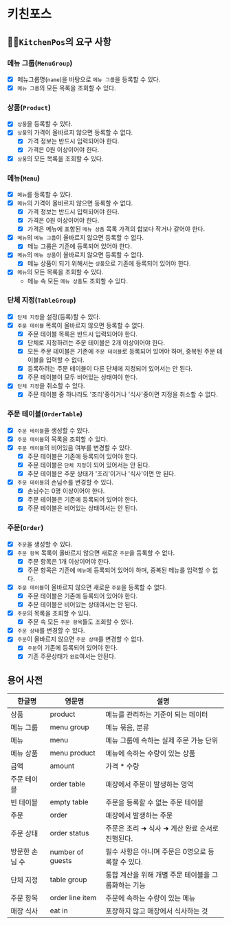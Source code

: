 # 키친포스

## 👩‍🍳`KitchenPos`의 요구 사항

### 메뉴 그룹(`MenuGroup`)
- [x] 메뉴그룹명(`name`)을 바탕으로 `메뉴 그룹`을 등록할 수 있다.
- [x] `메뉴 그룹`의 모든 목록을 조회할 수 있다.

### 상품(`Product`)
- [x] `상품`을 등록할 수 있다.
- [x] `상품`의 가격이 올바르지 않으면 등록할 수 없다.
    * [x] 가격 정보는 반드시 입력되어야 한다.
    * [x] 가격은 0원 이상이어야 한다.
- [x] `상품`의 모든 목록을 조회할 수 있다.

### 메뉴(`Menu`)
- [x] `메뉴`를 등록할 수 있다.
- [x] `메뉴`의 가격이 올바르지 않으면 등록할 수 없다.
    * [x] 가격 정보는 반드시 입력되어야 한다.
    * [x] 가격은 0원 이상이어야 한다.
    * [x] 가격은 메뉴에 포함된 `메뉴 상품` 목록 가격의 합보다 작거나 같어야 한다.
- [x] `메뉴`의 `메뉴 그룹`이 올바르지 않으면 등록할 수 없다.
    * [x] 메뉴 그룹은 기존에 등록되어 있어야 한다.
- [x] `메뉴`의 `메뉴 상품`이 올바르지 않으면 등록할 수 없다.
    * [x] 메뉴 상품이 되기 위해서는 `상품`으로 기존에 등록되어 있어야 한다.
- [x] `메뉴`의 모든 목록을 조회할 수 있다.
    * 메뉴 속 모든 `메뉴 상품`도 조회할 수 있다.

### 단체 지정(`TableGroup`)

- [x] `단체 지정`을 설정(등록)할 수 있다.
- [x] `주문 테이블` 목록이 올바르지 않으면 등록할 수 없다.
    * [x] 주문 테이블 목록은 반드시 입력되어야 한다.
    * [x] 단체로 지정하려는 주문 테이블은 2개 이상이어야 한다.
    * [x] 모든 주문 테이블은 기존에 `주문 테이블`로 등록되어 있어야 하며, 중복된 주문 테이블을 입력할 수 없다.
    * [x] 등록하려는 주문 테이블이 다른 단체에 지정되어 있어서는 안 된다.
    * [x] 주문 테이블이 모두 비어있는 상태여야 한다.
- [x] `단체 지정`을 취소할 수 있다.
    * [x] 주문 테이블 중 하나라도 '조리'중이거나 '식사'중이면 지정을 취소할 수 없다.

### 주문 테이블(`OrderTable`)
- [x] `주문 테이블`을 생성할 수 있다.
- [x] `주문 테이블`의 목록을 조회할 수 있다.
- [x] `주문 테이블`의 비어있음 여부를 변경할 수 있다.
    * [x] 주문 테이블은 기존에 등록되어 있어야 한다.
    * [x] 주문 테이블은 `단체 지정`이 되어 있어서는 안 된다.
    * [x] 주문 테이블은 주문 상태가 '조리'이거나 '식사'이면 안 된다.
- [x] `주문 테이블`의 손님수를 변경할 수 있다.
    * [x] 손님수는 0명 이상이어야 한다.
    * [x] 주문 테이블은 기존에 등록되어 있어야 한다.
    * [x] 주문 테이블은 비어있는 상태여서는 안 된다.

### 주문(`Order`)
- [x] `주문`을 생성할 수 있다.
- [x] `주문 항목` 목록이 올바르지 않으면 새로운 `주문`을 등록할 수 없다.
    * [x] 주문 항목은 1개 이상이어야 한다.
    * [x] 주문 항목은 기존에 `메뉴`에 등록되어 있어야 하며, 중복된 메뉴를 입력할 수 없다.
- [x] `주문 테이블`이 올바르지 않으면 새로운 `주문`을 등록할 수 없다.
    * [x] 주문 테이블은 기존에 등록되어 있어야 한다.
    * [x] 주문 테이블은 비어있는 상태여서는 안 된다.
- [x] `주문`의 목록을 조회할 수 있다.
    * [x] 주문 속 모든 `주문 항목`들도 조회할 수 있다.
- [x] `주문 상태`를 변경할 수 있다.
- [x] `주문`이 올바르지 않으면 `주문 상태`를 변경할 수 없다.
    * [x] `주문`이 기존에 등록되어 있어야 한다.
    * [x] 기존 주문상태가 `완료`여서는 안된다.

## 용어 사전

| 한글명 | 영문명 | 설명 |
| --- | --- | --- |
| 상품 | product | 메뉴를 관리하는 기준이 되는 데이터 |
| 메뉴 그룹 | menu group | 메뉴 묶음, 분류 |
| 메뉴 | menu | 메뉴 그룹에 속하는 실제 주문 가능 단위 |
| 메뉴 상품 | menu product | 메뉴에 속하는 수량이 있는 상품 |
| 금액 | amount | 가격 * 수량 |
| 주문 테이블 | order table | 매장에서 주문이 발생하는 영역 |
| 빈 테이블 | empty table | 주문을 등록할 수 없는 주문 테이블 |
| 주문 | order | 매장에서 발생하는 주문 |
| 주문 상태 | order status | 주문은 조리 ➜ 식사 ➜ 계산 완료 순서로 진행된다. |
| 방문한 손님 수 | number of guests | 필수 사항은 아니며 주문은 0명으로 등록할 수 있다. |
| 단체 지정 | table group | 통합 계산을 위해 개별 주문 테이블을 그룹화하는 기능 |
| 주문 항목 | order line item | 주문에 속하는 수량이 있는 메뉴 |
| 매장 식사 | eat in | 포장하지 않고 매장에서 식사하는 것 |
